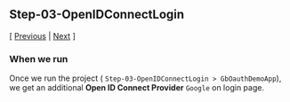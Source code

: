 ## Step-03-OpenIDConnectLogin
[ [Previous](../Step-02-OAuthSimpleSocialLogin) | [Next](../Step-04-CustomProviderLogin) ]


### When we run
Once we run the project (
`Step-03-OpenIDConnectLogin > GbOauthDemoApp`),
we get an additional **Open ID Connect Provider**
`Google` on login page.
